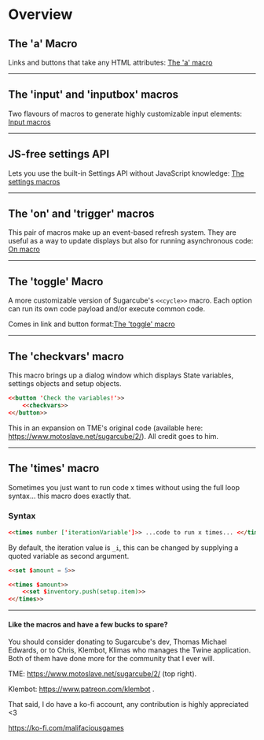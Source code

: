 # Overview #

## The 'a' Macro ##

Links and buttons that take any HTML attributes: [The 'a' macro](a-macro/a-macro.md)

***

## The 'input' and 'inputbox' macros ##

Two flavours of macros to generate highly customizable input elements: [Input macros](input-macros/sc-input.md)

***

## JS-free settings API ##

Lets you use the built-in Settings API without JavaScript knowledge: [The settings macros](sc-settings/sc-settings.md)

***

## The 'on' and 'trigger' macros ##

This pair of macros make up an event-based refresh system. They are useful as a way to update displays but also for running asynchronous code: [On macro](on-macro/on-macro.md)

***

## The 'toggle' Macro ##

A more customizable version of Sugarcube's `<<cycle>>` macro. Each option can run its own code payload and/or execute common code. 

Comes in link and button format:[The 'toggle' macro](toggle-macro/toggle-macro.md)

***

## The 'checkvars' macro ##

This macro brings up a dialog window which displays State variables, settings objects and setup objects.

```html
<<button 'Check the variables!'>>
	<<checkvars>>
<</button>>
```

This in an expansion on TME's original code (available here: https://www.motoslave.net/sugarcube/2/). All credit goes to him.

***

## The 'times' macro ##

Sometimes you just want to run code x times without using the full loop syntax... this macro does exactly that.

### Syntax ###

```html
<<times number ['iterationVariable']>> ...code to run x times... <</times>>
```

By default, the iteration value is `_i`, this can be changed by supplying a quoted variable as second argument.

```html
<<set $amount = 5>>

<<times $amount>>
	<<set $inventory.push(setup.item)>>
<</times>>
```

***

#### Like the macros and have a few bucks to spare? ####

You should consider donating to Sugarcube's dev, Thomas Michael Edwards, or to Chris, Klembot, Klimas who manages the Twine application. Both of them have done more for the community that I ever will.

TME: https://www.motoslave.net/sugarcube/2/ (top right).

Klembot: https://www.patreon.com/klembot .

That said, I do have a ko-fi account, any contribution is highly appreciated <3

https://ko-fi.com/malifaciousgames
